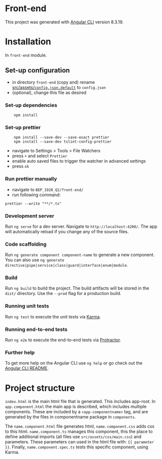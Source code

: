 # Front-end
This project was generated with [Angular CLI](https://github.com/angular/angular-cli) version 8.3.19.

# Installation
In `front-end` module.

## Set-up configuration
- in directory `front-end` (copy and) rename [src/assets/`config.json.default`](src/assets/config.json.default) to `config.json`
- (optional), change this file as desired

### Set-up dependencies
````
    npm install
````

### Set-up prettier
```
    npm install --save-dev --save-exact prettier
    npm install --save-dev tslint-config-prettier
```
- navigate to Settings > Tools > File Watchers 
- press `+` and select `Prettier`
- enable auto saved files to trigger the watcher in advanced settings
- press `ok`

### Run prettier manually
- navigate to `BEP_1920_Q2/front-end/`
- run following command: 
```
prettier --write "**/*.ts"
```

### Development server

Run `ng serve` for a dev server. Navigate to `http://localhost:4200/`. The app will automatically reload if you change any of the source files.

### Code scaffolding

Run `ng generate component component-name` to generate a new component. You can also use `ng generate directive|pipe|service|class|guard|interface|enum|module`.

### Build

Run `ng build` to build the project. The build artifacts will be stored in the `dist/` directory. Use the `--prod` flag for a production build.

### Running unit tests

Run `ng test` to execute the unit tests via [Karma](https://karma-runner.github.io).

### Running end-to-end tests

Run `ng e2e` to execute the end-to-end tests via [Protractor](http://www.protractortest.org/).

### Further help

To get more help on the Angular CLI use `ng help` or go check out the [Angular CLI README](https://github.com/angular/angular-cli/blob/master/README.md).

# Project structure
`index.html` is the main html file that is generated. This includes app-root. 
In `app.component.html` the main app is described, which includes multiple components. 
These are included by a `<app-componentname>` tag, and are generated by the files in componentname package in `components`.

The `name.component.html` file generates html, `name.component.css` adds css to this html. 
`name.component.ts` manages this component, this the place to define additional imports (all files use `src/assets/css/main.css`) and parameters. 
These parameters can used in the html file with: `{{ parameter }}`. Finally, `name.component.spec.ts` tests this specific component, using Karma. 
